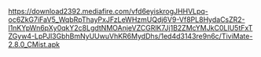 https://download2392.mediafire.com/vfd6eyiskrogJHHVLpq-oc6ZkG7iFaV5_WqbRpThayPxJFzLeWHzmUQdj6V9-Vf8PL8HydaCsZR2-l1nKYpWn6pXy0qkY2c8LgdtNMOAnjeVZCGRlK7Jj1B2ZMcYMJkC0LIU5tFxTZGyw4-LpPJl3GbhBmNyUUwuVhKR6MydDhs/1ed4d3143re9n6c/TiviMate-2.8.0_CMist.apk
